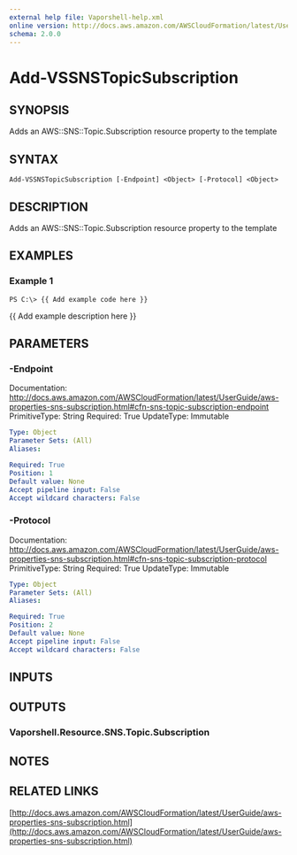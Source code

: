 ```yaml
---
external help file: Vaporshell-help.xml
online version: http://docs.aws.amazon.com/AWSCloudFormation/latest/UserGuide/aws-properties-sns-subscription.html
schema: 2.0.0
---
```


# Add-VSSNSTopicSubscription

## SYNOPSIS
Adds an AWS::SNS::Topic.Subscription resource property to the template

## SYNTAX

```
Add-VSSNSTopicSubscription [-Endpoint] <Object> [-Protocol] <Object>
```

## DESCRIPTION
Adds an AWS::SNS::Topic.Subscription resource property to the template

## EXAMPLES

### Example 1
```
PS C:\> {{ Add example code here }}
```

{{ Add example description here }}

## PARAMETERS

### -Endpoint
Documentation: http://docs.aws.amazon.com/AWSCloudFormation/latest/UserGuide/aws-properties-sns-subscription.html#cfn-sns-topic-subscription-endpoint
PrimitiveType: String
Required: True
UpdateType: Immutable

```yaml
Type: Object
Parameter Sets: (All)
Aliases: 

Required: True
Position: 1
Default value: None
Accept pipeline input: False
Accept wildcard characters: False
```

### -Protocol
Documentation: http://docs.aws.amazon.com/AWSCloudFormation/latest/UserGuide/aws-properties-sns-subscription.html#cfn-sns-topic-subscription-protocol
PrimitiveType: String
Required: True
UpdateType: Immutable

```yaml
Type: Object
Parameter Sets: (All)
Aliases: 

Required: True
Position: 2
Default value: None
Accept pipeline input: False
Accept wildcard characters: False
```

## INPUTS

## OUTPUTS

### Vaporshell.Resource.SNS.Topic.Subscription

## NOTES

## RELATED LINKS

[http://docs.aws.amazon.com/AWSCloudFormation/latest/UserGuide/aws-properties-sns-subscription.html](http://docs.aws.amazon.com/AWSCloudFormation/latest/UserGuide/aws-properties-sns-subscription.html)

